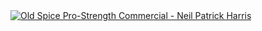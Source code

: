 <!-- Old Spice Pro-Strength Commercial - Neil Patrick Harris -->
<a href="http://www.youtube.com/v/0zM3nApSvMg?fs=1&hl=en_US&rel=0">
<picture>
	<source media="(prefers-color-scheme: dark)" srcset="https://ytcards.demolab.com/?id=0zM3nApSvMg&title=Old+Spice+Pro-Strength+Commercial+-+Neil+Patrick+Harris&background_color=%230d1117&title_color=%23ffffff&stats_color=%23dedede&max_title_lines=2&width=250&border_radius=5&duration=16">
	<img src="https://ytcards.demolab.com/?id=0zM3nApSvMg&title=Old+Spice+Pro-Strength+Commercial+-+Neil+Patrick+Harris&background_color=%23ffffff&title_color=%2324292f&stats_color=%2357606a&max_title_lines=2&width=250&border_radius=5&duration=16" alt="Old Spice Pro-Strength Commercial - Neil Patrick Harris" title="Old Spice Pro-Strength Commercial - Neil Patrick Harris">
</picture>
</a>

